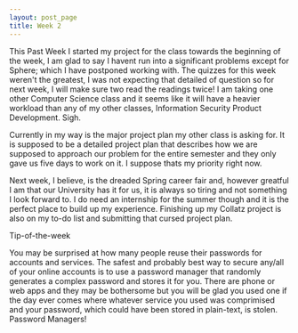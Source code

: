 ```yaml
---
layout: post_page
title: Week 2
---
```


This Past Week I started my project for the class towards the beginning of the week, I am glad to say I havent run into a significant problems except for Sphere; which I have postponed working with. The quizzes for this week weren't the greatest, I was not expecting that detailed of question so for next week, I will make sure two read the readings twice! I am taking one other Computer Science class and it seems like it will have a heavier workload than any of my other classes, Information Security Product Development. Sigh.

Currently in my way is the major project plan my other class is asking for. It is supposed to be a detailed project plan that describes how we are supposed to approach our problem for the entire semester and they only gave us five days to work on it. I suppose thats my priority right now.

Next week, I believe, is the dreaded Spring career fair and, however greatful I am that our University has it for us, it is always so tiring and not something I look forward to. I do need an internship for the summer though and it is the perfect place to build up my experience. Finishing up my Collatz project is also on my to-do list and submitting that cursed project plan. 

Tip-of-the-week

You may be surprised at how many people reuse their passwords for accounts and services. The safest and probably best way to secure any/all of your online accounts is to use a password manager that randomly generates a complex password and stores it for you. There are phone or web apps and they may be bothersome but you will be glad you used one if the day ever comes where whatever service you used was comprimised and your password, which could have been stored in plain-text, is stolen. Password Managers! 